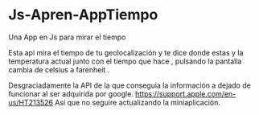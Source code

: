 # Js-Apren-AppTiempo
 Una App en Js para mirar el tiempo


 Esta api mira el tiempo de tu geolocalización y te dice donde estas y la temperatura actual junto con el tiempo que hace , pulsando la pantalla cambia de celsius a farenheit .

 Desgraciadamente la API de la que conseguia la información a dejado de funcionar al ser adquirida por google.
 https://support.apple.com/en-us/HT213526
 Así que no seguire actualizando la miniaplicación.
